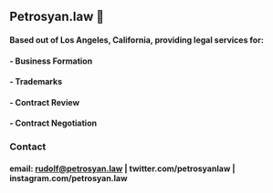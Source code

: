 ## Petrosyan.law 🚀 

#### Based out of Los Angeles, California, providing legal services for:

#### - Business Formation
#### - Trademarks 
#### - Contract Review
#### - Contract Negotiation

### Contact

#### email: rudolf@petrosyan.law | twitter.com/petrosyanlaw | instagram.com/petrosyan.law

